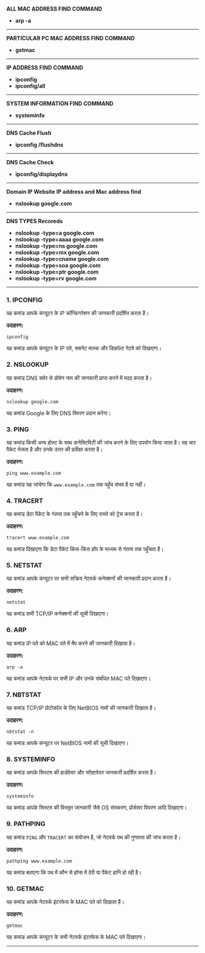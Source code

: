 **ALL MAC ADDRESS FIND COMMAND**
- **arp -a**
---
**PARTICULAR PC MAC ADDRESS FIND COMMAND**
- **getmac**
---
**IP ADDRESS FIND COMMAND**
- **ipconfig**
- **ipconfig/all**
---
**SYSTEM INFORMATION FIND COMMAND**
- **systeminfo**
---
**DNS Cache Flush**
- **ipconfig /flushdns**
---
**DNS Cache Check**
- **ipconfig/displaydns**
---
**Domain IP Website IP address and Mac address find**
- **nslookup google.com**
---
**DNS TYPES Recoreds**
- **nslookup -type=a google.com**
- **nslookup -type=aaaa google.com**
- **nslookup -type=ns google.com**
-  **nslookup -type=mx google.com**
-  **nslookup -type=cname google.com**
- **nslookup -type=soa google.com**
-  **nslookup -type=ptr google.com**
- **nslookup -type=rv google.com**

---
### 1. IPCONFIG
यह कमांड आपके कंप्यूटर के IP कॉन्फ़िगरेशन की जानकारी प्रदर्शित करता है।

**उदाहरण:**
```
ipconfig
```
यह कमांड आपके कंप्यूटर के IP पते, सबनेट मास्क और डिफ़ॉल्ट गेटवे को दिखाएगा।

### 2. NSLOOKUP
यह कमांड DNS सर्वर से डोमेन नाम की जानकारी प्राप्त करने में मदद करता है।

**उदाहरण:**
```
nslookup google.com
```
यह कमांड Google के लिए DNS विवरण प्रदान करेगा।

### 3. PING
यह कमांड किसी अन्य होस्ट के साथ कनेक्टिविटी की जांच करने के लिए उपयोग किया जाता है। यह चार पैकेट भेजता है और उनके उत्तर की प्रतीक्षा करता है।

**उदाहरण:**
```
ping www.example.com
```
यह कमांड यह जांचेगा कि `www.example.com` तक पहुँच संभव है या नहीं।

### 4. TRACERT
यह कमांड डेटा पैकेट के गंतव्य तक पहुँचने के लिए रास्ते को ट्रेस करता है।

**उदाहरण:**
```
tracert www.example.com
```
यह कमांड दिखाएगा कि डेटा पैकेट किस-किस हॉप के माध्यम से गंतव्य तक पहुँचता है।

### 5. NETSTAT
यह कमांड आपके कंप्यूटर पर सभी सक्रिय नेटवर्क कनेक्शनों की जानकारी प्रदान करता है।

**उदाहरण:**
```
netstat
```
यह कमांड सभी TCP/IP कनेक्शनों की सूची दिखाएगा।

### 6. ARP
यह कमांड IP पते को MAC पते में मैप करने की जानकारी दिखाता है।

**उदाहरण:**
```
arp -a
```
यह कमांड आपके नेटवर्क पर सभी IP और उनके संबंधित MAC पते दिखाएगा।

### 7. NBTSTAT
यह कमांड TCP/IP प्रोटोकॉल के लिए NetBIOS नामों की जानकारी दिखाता है।

**उदाहरण:**
```
nbtstat -n
```
यह कमांड आपके कंप्यूटर पर NetBIOS नामों की सूची दिखाएगा।

### 8. SYSTEMINFO
यह कमांड आपके सिस्टम की हार्डवेयर और सॉफ़्टवेयर जानकारी प्रदर्शित करता है।

**उदाहरण:**
```
systeminfo
```
यह कमांड आपके सिस्टम की विस्तृत जानकारी जैसे OS संस्करण, प्रोसेसर विवरण आदि दिखाएगा।

### 9. PATHPING
यह कमांड `PING` और `TRACERT` का संयोजन है, जो नेटवर्क पथ की गुणवत्ता की जांच करता है।

**उदाहरण:**
```
pathping www.example.com
```
यह कमांड बताएगा कि पथ में कौन से हॉप्स में देरी या पैकेट हानि हो रही है।

### 10. GETMAC
यह कमांड आपके नेटवर्क इंटरफेस के MAC पते को दिखाता है।

**उदाहरण:**
```
getmac
```
यह कमांड आपके कंप्यूटर के सभी नेटवर्क इंटरफेस के MAC पते दिखाएगा।

---
